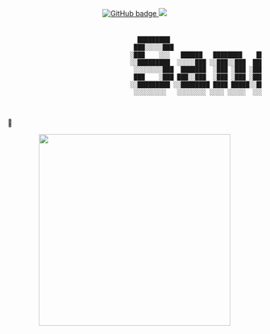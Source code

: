 <p align="center">
  <a href="https://github.com/sandh0t?tab=followers">
    <img src="https://img.shields.io/github/followers/sandh0t?label=Followers&logo=GitHub&style=for-the-badge" alt="GitHub badge" />
  </a>
  <a href="http://twitter.com/sandh0t">
    <img src="https://img.shields.io/twitter/follow/sandh0t?label=Twitter&logo=twitter&style=for-the-badge" />
  </a>
</p>


### 
```bash

                                    █████████                           █████ █████         █████     █████   
                                   ███░░░░░███                         ░░███ ░░███        ███░░░███  ░░███    
                                  ░███    ░░░   ██████   ████████    ███████  ░███████   ███   ░░███ ███████  
                                  ░░█████████  ░░░░░███ ░░███░░███  ███░░███  ░███░░███ ░███    ░███░░░███░   
                                   ░░░░░░░░███  ███████  ░███ ░███ ░███ ░███  ░███ ░███ ░███    ░███  ░███    
                                   ███    ░███ ███░░███  ░███ ░███ ░███ ░███  ░███ ░███ ░░███   ███   ░███ ███
                                  ░░█████████ ░░████████ ████ █████░░████████ ████ █████ ░░░█████░    ░░█████ 
                                   ░░░░░░░░░   ░░░░░░░░ ░░░░ ░░░░░  ░░░░░░░░ ░░░░ ░░░░░    ░░░░░░      ░░░░░  
                                                                            
                                                      
```
👋






<p align="center">
  <img src="https://github-readme-stats.vercel.app/api?username=sandh0t&show_icons=true&theme=radical" width="380">

</p>


<!--
**sandh0t/sandh0t** is a ✨ _special_ ✨ repository because its `README.md` (this file) appears on your GitHub profile.

Here are some ideas to get you started:

- 🔭 I’m currently working on ...
- 🌱 I’m currently learning ...
- 👯 I’m looking to collaborate on ...
- 🤔 I’m looking for help with ...
- 💬 Ask me about ...
- 📫 How to reach me: ...
- 😄 Pronouns: ...
- ⚡ Fun fact: ...
-->




